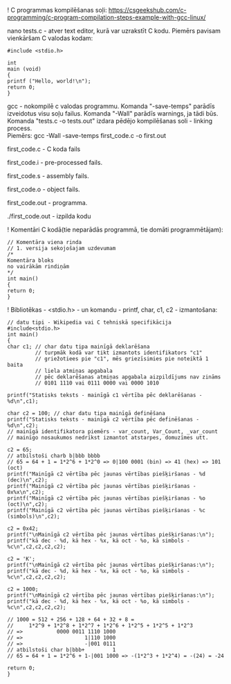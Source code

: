 ! C programmas kompilēšanas soļi:  https://csgeekshub.com/c-programming/c-program-compilation-steps-example-with-gcc-linux/

nano tests.c - atver text editor, kurā var uzrakstīt C kodu. Piemērs pavisam vienkāršam C valodas kodam: 

    #include <stdio.h>

    int
    main (void)
    {
    printf ("Hello, world!\n");
    return 0;
    }

gcc - nokompilē c valodas programmu. Komanda "-save-temps" parādīs izveidotus visu soļu failus. Komanda "-Wall" parādīs warnings, ja tādi būs. Komanda "tests.c -o tests.out" izdara pēdējo kompilēšanas soli - linking process.  
Piemērs: gcc -Wall -save-temps first_code.c -o first.out

first_code.c - C koda fails

first_code.i - pre-processed fails.

first_code.s - assembly fails.

first_code.o - object fails.

first_code.out - programma.

./first_code.out - izpilda kodu

   
! Komentāri C kodā(tie neparādās programmā, tie domāti programmētājam):

    // Komentāra viena rinda
    // 1. versija sekojošajam uzdevumam
    /*
    Komentāra bloks
    no vairākām rindiņām
    */
    int main()
    {
    return 0;
    }


! Bibliotēkas - <stdio.h> - un komandu - printf, char, c1, c2 - izmantošana:

    // datu tipi - Wikipedia vai C tehniskā specifikācija
    #include<stdio.h>
    int main()
    {
    char c1; // char datu tipa mainīgā deklarēšana
             // turpmāk kodā var tikt izmantots identifikators "c1"
             // griežotiees pie "c1", mēs griezīsimies pie noteiktā 1 baita
             // liela atmiņas apgabala
             // pēc deklarēšanas atmiņas apgabala aizpildījums nav zināms
             // 0101 1110 vai 0111 0000 vai 0000 1010

    printf("Statisks teksts - mainīgā c1 vērtība pēc deklarēšanas - %d\n",c1);

    char c2 = 100; // char datu tipa mainīgā definēšana
    printf("Statisks teksts - mainīgā c2 vērtība pēc definēšanas - %d\n",c2);
    // mainīgā identifikatora piemērs - var_count, Var_Count, _var_count
    // mainīgo nosaukumos nedrīkst izmantot atstarpes, domuzīmes utt.

    c2 = 65;
    // atbilstoši charb b|bbb bbbb
    // 65 = 64 + 1 = 1*2^6 + 1*2^0 => 0|100 0001 (bin) => 41 (hex) => 101 (oct)
    printf("Mainīgā c2 vērtība pēc jaunas vērtības piešķiršanas - %d (dec)\n",c2);
    printf("Mainīgā c2 vērtība pēc jaunas vērtības piešķiršanas - 0x%x\n",c2);
    printf("Mainīgā c2 vērtība pēc jaunas vērtības piešķiršanas - %o (oct)\n",c2);
    printf("Mainīgā c2 vērtība pēc jaunas vērtības piešķiršanas - %c (simbols)\n",c2);

    c2 = 0x42;
    printf("\nMainīgā c2 vērtība pēc jaunas vērtības piešķiršanas:\n");
    printf("kā dec - %d, kā hex - %x, kā oct - %o, kā simbols - %c\n",c2,c2,c2,c2);

    c2 = 'K';
    printf("\nMainīgā c2 vērtība pēc jaunas vērtības piešķiršanas:\n");
    printf("kā dec - %d, kā hex - %x, kā oct - %o, kā simbols - %c\n",c2,c2,c2,c2);

    c2 = 1000;
    printf("\nMainīgā c2 vērtība pēc jaunas vērtības piešķiršanas:\n");
    printf("kā dec - %d, kā hex - %x, kā oct - %o, kā simbols - %c\n",c2,c2,c2,c2);

    // 1000 = 512 + 256 + 128 + 64 + 32 + 8 =
    //     1*2^9 + 1*2^8 + 1*2^7 + 1*2^6 + 1*2^5 + 1*2^5 + 1*2^3
    // =>           0000 0011 1110 1000
    // =>                    1|110 1000
    // =>                    -|001 0111
    // atbilstoši char b|bbb+         1
    // 65 = 64 + 1 = 1*2^6 + 1-|001 1000 => -(1*2^3 + 1*2^4) = -(24) = -24

    return 0;
    }
